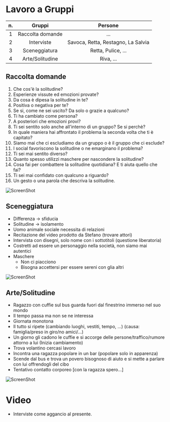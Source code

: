 # Lavoro a Gruppi

| n. |      Gruppi      |               Persone              |
|:--:|:----------------:|:----------------------------------:|
|  1 | Raccolta domande | ...                                |
|  2 |    Interviste    | Savoca, Retta, Restagno, La Salvia |
|  3 |   Sceneggiatura  | Retta, Pulice, ...                 |
|  4 |  Arte/Solitudine | Riva, ...                          |

## Raccolta domande
1. Che cos'è la solitudine?
2. Esperienze vissute ed emozioni provate?
3. Da cosa è dipesa la solitudine in te?
4. Positiva o negativa per te?
5. Se si, come ne sei uscito? Da solo o grazie a qualcuno?
6. Ti ha cambiato come persona?
7. A posteriori che emozioni provi?
8. Ti sei sentito solo anche all'interno di un gruppo? Se si perchè?
9. In quale maniera hai affrontato il problema la seconda volta che ti è capitato?
10. Siamo mai che ci escludiamo da un gruppo o è il gruppo che ci esclude?
11. I social favoriscono la solitudine o ne emarginano il problema?
12. Ti sei mai sentito diverso?
13. Quanto spesso utilizzi maschere per nascondere la solitudine?
14. Cosa fai per combattere la solitudine quotidiana? E ti aiuta quello che fai?
15. Ti sei mai confidato con qualcuno a riguardo?
16. Un gesto o una parola che descriva la solitudine.

![ScreenShot](Domande.jpg)

## Sceneggiatura
- Differenza -> sfiducia
- Solitudine -> isolamento
- Uomo animale sociale necessita di relazioni
- Recitazione del video prodotto da Stefano (trovare attori)
- Intervista con disegni, solo nome con i sottotitoli (questione liberatoria)
- Costretti ad essere un personaggio nella società, non siamo mai autentici
- Maschere
  - Non ci piacciono
  - Bisogna accettersi per essere sereni con glia altri

![ScreenShot](Sceneggiatura.jpg)

## Arte/Solitudine
- Ragazzo con cuffie sul bus guarda fuori dal finestrino immerso nel suo mondo
- Il tempo passa ma non se ne interessa
- Giornata monotona
- Il tutto si ripete (cambiando luoghi, vestiti, tempo, ...) (causa: famiglia/preso in giro/no amici/...)
- Un giorno gli cadono le cuffie e si accorge delle persone/traffico/rumore attorno a lui (Inizia cambiamento)
- Trova volantino cercasi lavoro
- Incontra una ragazza popolare in un bar (popolare solo in apparenza)
- Scende dal bus e trova un povero bisognoso di aiuto e si mette a parlare con lui offrendogli del cibo
- Tentativo contatto corporeo [con la ragazza spero...]

![ScreenShot](Solitudine.jpg)

# Video
- Interviste come aggancio al presente.

